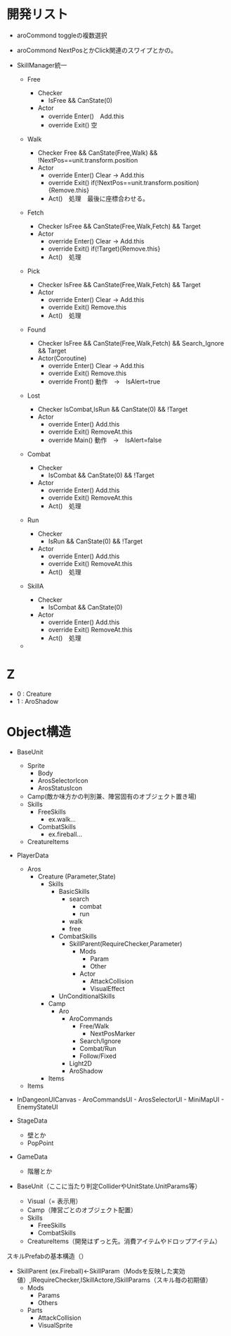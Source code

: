 # 開発リスト
 - aroCommond toggleの複数選択
 - aroCommond NextPosとかClick関連のスワイプとかの。

 - SkillManager統一
	- Free
		- Checker
			- IsFree && CanState(0) 
		- Actor
			- override Enter()　Add.this
			- override Exit() 空

	- Walk
		- Checker
			Free && CanState(Free,Walk) && !NextPos==unit.transform.position
		- Actor
			- override Enter() Clear → Add.this
			- override Exit() if(!NextPos==unit.transform.position){Remove.this}
			- Act()　処理　最後に座標合わせる。

	- Fetch
		- Checker
			IsFree && CanState(Free,Walk,Fetch) && Target
		- Actor
			- override Enter() Clear → Add.this
			- override Exit() if(!Target){Remove.this}
			- Act()　処理

	- Pick
		- Checker
			IsFree && CanState(Free,Walk,Fetch) && Target
		- Actor
			- override Enter() Clear → Add.this
			- override Exit() Remove.this
			- Act()　処理　
	
	- Found
		- Checker
			IsFree && CanState(Free,Walk,Fetch) && Search_Ignore && Target
		- Actor(Coroutine)
			- override Enter() Clear → Add.this
			- override Exit() Remove.this
			- override Front() 動作　→　IsAlert=true
 	
	- Lost
		- Checker
			IsCombat,IsRun && CanState(0) && !Target
		- Actor
			- override Enter() Add.this
			- override Exit() RemoveAt.this
			- override Main() 動作　→　IsAlert=false

	- Combat
		- Checker
			- IsCombat && CanState(0) && !Target
		- Actor
			- override Enter() Add.this
			- override Exit() RemoveAt.this
			- Act()　処理

	- Run
		- Checker
			- IsRun && CanState(0) && !Target
		- Actor
			- override Enter() Add.this
			- override Exit() RemoveAt.this
			- Act()　処理

	- SkillA
		- Checker
			- IsCombat && CanState(0)
		- Actor
			- override Enter() Add.this
			- override Exit() RemoveAt.this
			- Act()　処理
	- 
# Z
 - 0 : Creature
 - 1 : AroShadow




# Object構造

- BaseUnit
	- Sprite
		- Body
		- ArosSelectorIcon
		- ArosStatusIcon
	- Camp(敵か味方かの判別兼、陣営固有のオブジェクト置き場)
	- Skills
		- FreeSkills
			- ex.walk...
		- CombatSkills
			- ex.fireball...
	- CreatureItems


- PlayerData
	- Aros
		- Creature (Parameter,State)
			- Skills
				- BasicSkills
					- search
						- combat
						- run
					- walk
					- free
				- CombatSkills
					- SkillParent(RequireChecker,Parameter)
						- Mods
							- Param
							- Other
						- Actor
							- AttackCollision
							- VisualEffect
				- UnConditionalSkills
			- Camp
				- Aro
					- AroCommands
						- Free/Walk
							- NextPosMarker
						- Search/Ignore
						- Combat/Run
						- Follow/Fixed
					- Light2D
					- AroShadow
			- Items
	- Items
- InDangeonUICanvas
		- AroCommandsUI
		- ArosSelectorUI
		- MiniMapUI
		- EnemyStateUI
- StageData
	- 壁とか
	- PopPoint
- GameData
	- 階層とか

	
- BaseUnit（ここに当たり判定ColliderやUnitState.UnitParams等）
    - Visual（= 表示用）
    - Camp（陣営ごとのオブジェクト配置）
    - Skills
        - FreeSkills
        - CombatSkills
    - CreatureItems（開発はずっと先。消費アイテムやドロップアイテム）

スキルPrefabの基本構造（）
- SkillParent (ex.Fireball)←SkillParam（Modsを反映した実効値）,IRequireChecker,ISkillActore,ISkillParams（スキル毎の初期値）
	- Mods
		- Params
		- Others
	- Parts
		- AttackCollision
		- VisualSprite
